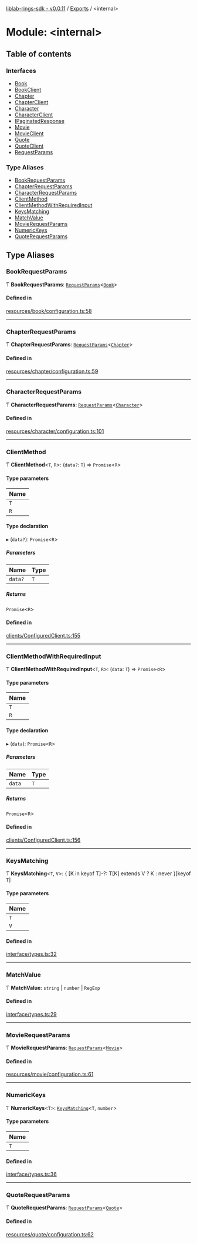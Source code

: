[liblab-rings-sdk - v0.0.11](../README.md) / [Exports](../modules.md) / <internal\>

# Module: <internal\>

## Table of contents

### Interfaces

- [Book](../interfaces/internal_.Book.md)
- [BookClient](../interfaces/internal_.BookClient.md)
- [Chapter](../interfaces/internal_.Chapter.md)
- [ChapterClient](../interfaces/internal_.ChapterClient.md)
- [Character](../interfaces/internal_.Character.md)
- [CharacterClient](../interfaces/internal_.CharacterClient.md)
- [IPaginatedResponse](../interfaces/internal_.IPaginatedResponse.md)
- [Movie](../interfaces/internal_.Movie.md)
- [MovieClient](../interfaces/internal_.MovieClient.md)
- [Quote](../interfaces/internal_.Quote.md)
- [QuoteClient](../interfaces/internal_.QuoteClient.md)
- [RequestParams](../interfaces/internal_.RequestParams.md)

### Type Aliases

- [BookRequestParams](internal_.md#bookrequestparams)
- [ChapterRequestParams](internal_.md#chapterrequestparams)
- [CharacterRequestParams](internal_.md#characterrequestparams)
- [ClientMethod](internal_.md#clientmethod)
- [ClientMethodWithRequiredInput](internal_.md#clientmethodwithrequiredinput)
- [KeysMatching](internal_.md#keysmatching)
- [MatchValue](internal_.md#matchvalue)
- [MovieRequestParams](internal_.md#movierequestparams)
- [NumericKeys](internal_.md#numerickeys)
- [QuoteRequestParams](internal_.md#quoterequestparams)

## Type Aliases

### BookRequestParams

Ƭ **BookRequestParams**: [`RequestParams`](../interfaces/internal_.RequestParams.md)<[`Book`](../interfaces/internal_.Book.md)\>

#### Defined in

[resources/book/configuration.ts:58](https://github.com/geekmidas/rings-sdk/blob/8b961bb/src/resources/book/configuration.ts#L58)

___

### ChapterRequestParams

Ƭ **ChapterRequestParams**: [`RequestParams`](../interfaces/internal_.RequestParams.md)<[`Chapter`](../interfaces/internal_.Chapter.md)\>

#### Defined in

[resources/chapter/configuration.ts:59](https://github.com/geekmidas/rings-sdk/blob/8b961bb/src/resources/chapter/configuration.ts#L59)

___

### CharacterRequestParams

Ƭ **CharacterRequestParams**: [`RequestParams`](../interfaces/internal_.RequestParams.md)<[`Character`](../interfaces/internal_.Character.md)\>

#### Defined in

[resources/character/configuration.ts:101](https://github.com/geekmidas/rings-sdk/blob/8b961bb/src/resources/character/configuration.ts#L101)

___

### ClientMethod

Ƭ **ClientMethod**<`T`, `R`\>: (`data?`: `T`) => `Promise`<`R`\>

#### Type parameters

| Name |
| :------ |
| `T` |
| `R` |

#### Type declaration

▸ (`data?`): `Promise`<`R`\>

##### Parameters

| Name | Type |
| :------ | :------ |
| `data?` | `T` |

##### Returns

`Promise`<`R`\>

#### Defined in

[clients/ConfiguredClient.ts:155](https://github.com/geekmidas/rings-sdk/blob/8b961bb/src/clients/ConfiguredClient.ts#L155)

___

### ClientMethodWithRequiredInput

Ƭ **ClientMethodWithRequiredInput**<`T`, `R`\>: (`data`: `T`) => `Promise`<`R`\>

#### Type parameters

| Name |
| :------ |
| `T` |
| `R` |

#### Type declaration

▸ (`data`): `Promise`<`R`\>

##### Parameters

| Name | Type |
| :------ | :------ |
| `data` | `T` |

##### Returns

`Promise`<`R`\>

#### Defined in

[clients/ConfiguredClient.ts:156](https://github.com/geekmidas/rings-sdk/blob/8b961bb/src/clients/ConfiguredClient.ts#L156)

___

### KeysMatching

Ƭ **KeysMatching**<`T`, `V`\>: { [K in keyof T]-?: T[K] extends V ? K : never }[keyof `T`]

#### Type parameters

| Name |
| :------ |
| `T` |
| `V` |

#### Defined in

[interface/types.ts:32](https://github.com/geekmidas/rings-sdk/blob/8b961bb/src/interface/types.ts#L32)

___

### MatchValue

Ƭ **MatchValue**: `string` \| `number` \| `RegExp`

#### Defined in

[interface/types.ts:29](https://github.com/geekmidas/rings-sdk/blob/8b961bb/src/interface/types.ts#L29)

___

### MovieRequestParams

Ƭ **MovieRequestParams**: [`RequestParams`](../interfaces/internal_.RequestParams.md)<[`Movie`](../interfaces/internal_.Movie.md)\>

#### Defined in

[resources/movie/configuration.ts:61](https://github.com/geekmidas/rings-sdk/blob/8b961bb/src/resources/movie/configuration.ts#L61)

___

### NumericKeys

Ƭ **NumericKeys**<`T`\>: [`KeysMatching`](internal_.md#keysmatching)<`T`, `number`\>

#### Type parameters

| Name |
| :------ |
| `T` |

#### Defined in

[interface/types.ts:36](https://github.com/geekmidas/rings-sdk/blob/8b961bb/src/interface/types.ts#L36)

___

### QuoteRequestParams

Ƭ **QuoteRequestParams**: [`RequestParams`](../interfaces/internal_.RequestParams.md)<[`Quote`](../interfaces/internal_.Quote.md)\>

#### Defined in

[resources/quote/configuration.ts:62](https://github.com/geekmidas/rings-sdk/blob/8b961bb/src/resources/quote/configuration.ts#L62)
